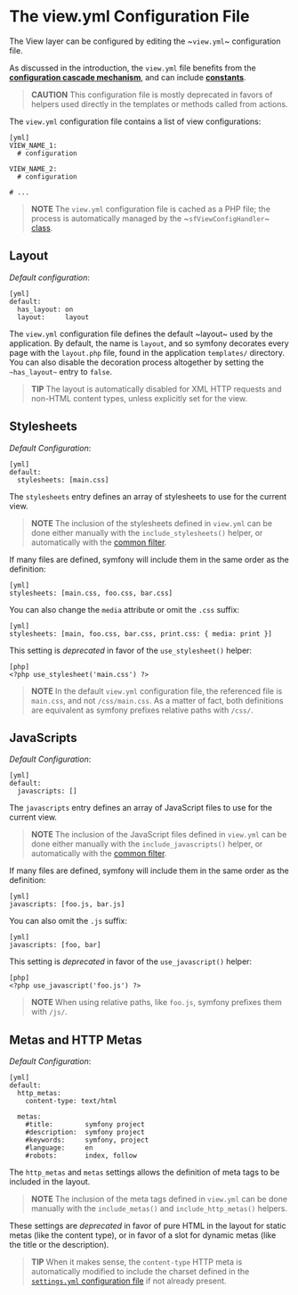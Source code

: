 The view.yml Configuration File
===============================

The View layer can be configured by editing the ~`view.yml`~ configuration
file.

As discussed in the introduction, the `view.yml` file benefits from the
[**configuration cascade mechanism**](#chapter_03-Configuration-Files-Principles_sub_configuration_cascade), and
can include [**constants**](#chapter_03-Configuration-Files-Principles_sub_constants).

>**CAUTION**
>This configuration file is mostly deprecated in favors of helpers used
>directly in the templates or methods called from actions.

The `view.yml` configuration file contains a list of view configurations:

    [yml]
    VIEW_NAME_1:
      # configuration

    VIEW_NAME_2:
      # configuration

    # ...

>**NOTE**
>The `view.yml` configuration file is cached as a PHP file; the
>process is automatically managed by the ~`sfViewConfigHandler`~
>[class](#chapter_14-Other-Configuration-Files_sub_config_handlers_yml).

Layout
------

*Default configuration*:

    [yml]
    default:
      has_layout: on
      layout:     layout

The `view.yml` configuration file defines the default ~layout~ used by the
application. By default, the name is `layout`, and so symfony decorates every
page with the `layout.php` file, found in the application `templates/`
directory. You can also disable the decoration process altogether by setting
the `~has_layout~` entry to `false`.

>**TIP**
>The layout is automatically disabled for XML HTTP requests and non-HTML
>content types, unless explicitly set for the view.

Stylesheets
-----------

*Default Configuration*:

    [yml]
    default:
      stylesheets: [main.css]

The `stylesheets` entry defines an array of stylesheets to use for the current
view.

>**NOTE**
>The inclusion of the stylesheets defined in `view.yml` can be done either
>manually with the `include_stylesheets()` helper, or automatically with
>the [common filter](#chapter_12-Filters_sub_common).

If many files are defined, symfony will include them in the same order as the
definition:

    [yml]
    stylesheets: [main.css, foo.css, bar.css]

You can also change the `media` attribute or omit the `.css` suffix:

    [yml]
    stylesheets: [main, foo.css, bar.css, print.css: { media: print }]

This setting is *deprecated* in favor of the `use_stylesheet()` helper:

    [php]
    <?php use_stylesheet('main.css') ?>

>**NOTE**
>In the default `view.yml` configuration file, the referenced file is
>`main.css`, and not `/css/main.css`. As a matter of fact, both definitions
>are equivalent as symfony prefixes relative paths with `/css/`.

JavaScripts
-----------

*Default Configuration*:

    [yml]
    default:
      javascripts: []

The `javascripts` entry defines an array of JavaScript files to use for the
current view.

>**NOTE**
>The inclusion of the JavaScript files defined in `view.yml` can be done
>either manually with the `include_javascripts()` helper, or automatically
>with the [common filter](#chapter_12-Filters_sub_common).

If many files are defined, symfony will include them in the same order as the
definition:

    [yml]
    javascripts: [foo.js, bar.js]

You can also omit the `.js` suffix:

    [yml]
    javascripts: [foo, bar]

This setting is *deprecated* in favor of the `use_javascript()` helper:

    [php]
    <?php use_javascript('foo.js') ?>

>**NOTE**
>When using relative paths, like `foo.js`, symfony prefixes them with
>`/js/`.

Metas and HTTP Metas
--------------------

*Default Configuration*:

    [yml]
    default:
      http_metas:
        content-type: text/html

      metas:
        #title:        symfony project
        #description:  symfony project
        #keywords:     symfony, project
        #language:     en
        #robots:       index, follow

The `http_metas` and `metas` settings allows the definition of meta tags to be
included in the layout.

>**NOTE**
>The inclusion of the meta tags defined in `view.yml` can be done manually
>with the `include_metas()` and `include_http_metas()` helpers.

These settings are *deprecated* in favor of pure HTML in the layout for static
metas (like the content type), or in favor of a slot for dynamic metas (like
the title or the description).

>**TIP**
>When it makes sense, the `content-type` HTTP meta is automatically modified
>to include the charset defined in the
>[`settings.yml` configuration file](#chapter_04-Settings_sub_charset) if not already present.
